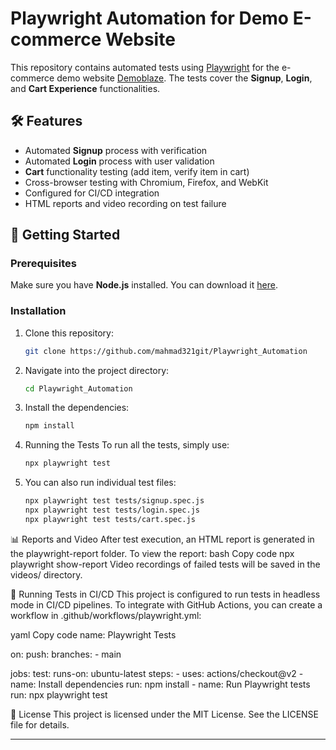 # Playwright Automation for Demo E-commerce Website

This repository contains automated tests using [Playwright](https://playwright.dev) for the e-commerce demo website [Demoblaze](https://demoblaze.com/). The tests cover the **Signup**, **Login**, and **Cart Experience** functionalities.

## 🛠 Features

- Automated **Signup** process with verification
- Automated **Login** process with user validation
- **Cart** functionality testing (add item, verify item in cart)
- Cross-browser testing with Chromium, Firefox, and WebKit
- Configured for CI/CD integration
- HTML reports and video recording on test failure

## 🚀 Getting Started

### Prerequisites
Make sure you have **Node.js** installed. You can download it [here](https://nodejs.org/).

### Installation
1. Clone this repository:
   ```bash
   git clone https://github.com/mahmad321git/Playwright_Automation


2. Navigate into the project directory:
    ```bash
    cd Playwright_Automation

3. Install the dependencies:
    ```bash
    npm install

4. Running the Tests
    To run all the tests, simply use:
    ```bash
    npx playwright test

5. You can also run individual test files:
    ```bash
    npx playwright test tests/signup.spec.js
    npx playwright test tests/login.spec.js
    npx playwright test tests/cart.spec.js


📊 Reports and Video
After test execution, an HTML report is generated in the playwright-report folder. To view the report:
bash
Copy code
npx playwright show-report
Video recordings of failed tests will be saved in the videos/ directory.

🧪 Running Tests in CI/CD
This project is configured to run tests in headless mode in CI/CD pipelines. To integrate with GitHub Actions, you can create a workflow in .github/workflows/playwright.yml:

yaml
Copy code
name: Playwright Tests

on:
  push:
    branches:
      - main

jobs:
  test:
    runs-on: ubuntu-latest
    steps:
      - uses: actions/checkout@v2
      - name: Install dependencies
        run: npm install
      - name: Run Playwright tests
        run: npx playwright test

📝 License
This project is licensed under the MIT License. See the LICENSE file for details.

---

